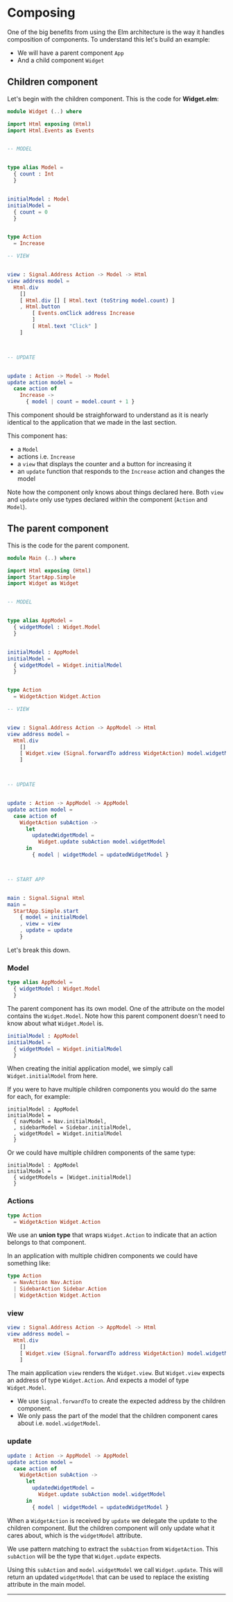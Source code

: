 # Composing

One of the big benefits from using the Elm architecture is the way it handles composition of components. To understand this let's build an example:

- We will have a parent component `App`
- And a child component `Widget`

## Children component

Let's begin with the children component. This is the code for __Widget.elm__:

```elm
module Widget (..) where

import Html exposing (Html)
import Html.Events as Events


-- MODEL


type alias Model =
  { count : Int
  }


initialModel : Model
initialModel =
  { count = 0
  }


type Action
  = Increase

-- VIEW


view : Signal.Address Action -> Model -> Html
view address model =
  Html.div
    []
    [ Html.div [] [ Html.text (toString model.count) ]
    , Html.button
        [ Events.onClick address Increase
        ]
        [ Html.text "Click" ]
    ]



-- UPDATE


update : Action -> Model -> Model
update action model =
  case action of
    Increase ->
      { model | count = model.count + 1 }
```

This component should be straighforward to understand as it is nearly identical to the application that we made in the last section. 

This component has:

- a `Model`
- actions i.e. `Increase`
- a `view` that displays the counter and a button for increasing it
- an `update` function that responds to the `Increase` action and changes the model

Note how the component only knows about things declared here. Both `view` and `update` only use types declared within the component (`Action` and `Model`).

## The parent component

This is the code for the parent component.

```elm
module Main (..) where

import Html exposing (Html)
import StartApp.Simple
import Widget as Widget


-- MODEL


type alias AppModel =
  { widgetModel : Widget.Model
  }


initialModel : AppModel
initialModel =
  { widgetModel = Widget.initialModel
  }


type Action
  = WidgetAction Widget.Action

-- VIEW


view : Signal.Address Action -> AppModel -> Html
view address model =
  Html.div
    []
    [ Widget.view (Signal.forwardTo address WidgetAction) model.widgetModel
    ]



-- UPDATE


update : Action -> AppModel -> AppModel
update action model =
  case action of
    WidgetAction subAction ->
      let
        updatedWidgetModel =
          Widget.update subAction model.widgetModel
      in
        { model | widgetModel = updatedWidgetModel }



-- START APP


main : Signal.Signal Html
main =
  StartApp.Simple.start
    { model = initialModel
    , view = view
    , update = update
    }
```

Let's break this down.

### Model

```elm
type alias AppModel =
  { widgetModel : Widget.Model
  }
```

The parent component has its own model. One of the attribute on the model contains the `Widget.Model`. Note how this parent component doesn't need to know about what `Widget.Model` is.

```elm
initialModel : AppModel
initialModel =
  { widgetModel = Widget.initialModel
  }
```

When creating the initial application model, we simply call `Widget.initialModel` from here.

If you were to have multiple children components you would do the same for each, for example:

```
initialModel : AppModel
initialModel =
  { navModel = Nav.initialModel,
  , sidebarModel = Sidebar.initialModel,
  , widgetModel = Widget.initialModel
  }
```

Or we could have multiple children components of the same type:

```
initialModel : AppModel
initialModel =
  { widgetModels = [Widget.initialModel]
  }
```

### Actions

```elm
type Action
  = WidgetAction Widget.Action
```

We use an __union type__ that wraps `Widget.Action` to indicate that an action belongs to that component. 

In an application with multiple chidlren components we could have something like:

```elm
type Action
  = NavAction Nav.Action
  | SidebarAction Sidebar.Action
  | WidgetAction Widget.Action
```

### view

```elm
view : Signal.Address Action -> AppModel -> Html
view address model =
  Html.div
    []
    [ Widget.view (Signal.forwardTo address WidgetAction) model.widgetModel
    ]
```

The main application `view` renders the `Widget.view`. But `Widget.view` expects an address of type `Widget.Action`. And expects a model of type `Widget.Model`.

- We use `Signal.forwardTo` to create the expected address by the children component.
- We only pass the part of the model that the children component cares about i.e. `model.widgetModel`.

### update

```elm
update : Action -> AppModel -> AppModel
update action model =
  case action of
    WidgetAction subAction ->
      let
        updatedWidgetModel =
          Widget.update subAction model.widgetModel
      in
        { model | widgetModel = updatedWidgetModel }
```

When a `WidgetAction` is received by `update` we delegate the update to the children component. But the children component will only update what it cares about, which is the `widgetModel` attribute.

We use pattern matching to extract the `subAction` from `WidgetAction`. This `subAction` will be the type that `Widget.update` expects.

Using this `subAction` and `model.widgetModel` we call `Widget.update`. This will return an updated `widgetModel` that can be used to replace the existing attribute in the main model.

---


